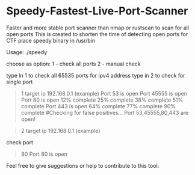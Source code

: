 # Speedy-Fastest-Live-Port-Scanner
Faster and more stable port scanner than nmap or rustscan to scan for all open ports
This is created to shorten the time of detecting open ports for CTF
place speedy binary in /usr/bin

Usage:
./speedy

choose as option:
1 - check all ports
2 - manual check
>

type in 1 to check all 65535 ports for ipv4 address
type in 2 to check for single port

>1
target ip
>192.168.0.1 (example)
Port 53 is open
Port 45555 is open
Port 80 is open
12% complete
25% complete
38% complete
51% complete
Port 443 is open
64% complete
77% complete
90% complete
#Checking for false positives...
Port 53,45555,80,443 are open!

>2
target ip
>192.168.0.1 (example)

check port
>80
Port 80 is open

Feel free to give suggestions or help to contribute to this tool.
